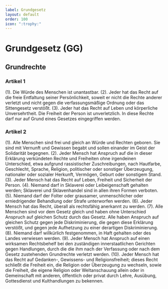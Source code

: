 ```yaml
---
label: Grundgesetz
layout: default
order: 100
icon: ":trophy:"
---
```


# Grundgesetz (GG)

## Grundrechte

### Artikel 1
(1). Die Würde des Menschen ist unantastbar.
(2). Jeder hat das Recht auf die freie Entfaltung seiner Persönlichkeit, soweit er nicht die Rechte anderer verletzt und nicht gegen die verfassungsmäßige Ordnung oder das Sittengesetz verstößt.
(3). Jeder hat das Recht auf Leben und körperliche Unversehrtheit. Die Freiheit der Person ist unverletzlich. In diese Rechte darf nur auf Grund eines Gesetzes eingegriffen werden.

### Artikel 2
(1). Alle Menschen sind frei und gleich an Würde und Rechten geboren. Sie sind mit Vernunft und Gewissen begabt und sollen einander im Geist der Solidarität begegnen.
(2). Jeder Mensch hat Anspruch auf die in dieser Erklärung verkündeten Rechte und Freiheiten ohne irgendeinen Unterschied, etwa aufgrund rassistischer Zuschreibungen, nach Hautfarbe, Geschlecht, Sprache, Religion, politischer oder sonstiger Überzeugung, nationaler oder sozialer Herkunft, Vermögen, Geburt oder sonstigem Stand. 
(3). Jeder Mensch hat das Recht auf Leben, Freiheit und Sicherheit der Person.
(4). Niemand darf in Sklaverei oder Leibeigenschaft gehalten werden; Sklaverei und Sklavenhandel sind in allen ihren Formen verboten.
(5). Niemand darf der Folter oder grausamer, unmenschlicher oder erniedrigender Behandlung oder Strafe unterworfen werden.
(6). Jeder Mensch hat das Recht, überall als rechtsfähig anerkannt zu werden.
(7). Alle Menschen sind vor dem Gesetz gleich und haben ohne Unterschied Anspruch auf gleichen Schutz durch das Gesetz. Alle haben Anspruch auf gleichen Schutz gegen jede Diskriminierung, die gegen diese Erklärung verstößt, und gegen jede Aufhetzung zu einer derartigen Diskriminierung.
(8). Niemand darf willkürlich festgenommen, in Haft gehalten oder des Landes verwiesen werden.
(9). Jeder Mensch hat Anspruch auf einen wirksamen Rechtsbehelf bei den zuständigen innerstaatlichen Gerichten gegen Handlungen, durch die die ihm nach der Verfassung oder nach dem Gesetz zustehenden Grundrechte verletzt werden.
(10). Jeder Mensch hat das Recht auf Gedanken-, Gewissens- und Religionsfreiheit; dieses Recht schließt die Freiheit ein, die Religion oder Überzeugung zu wechseln, sowie die Freiheit, die eigene Religion oder Weltanschauung allein oder in Gemeinschaft mit anderen, öffentlich oder privat durch Lehre, Ausübung, Gottesdienst und Kulthandlungen zu bekennen.
